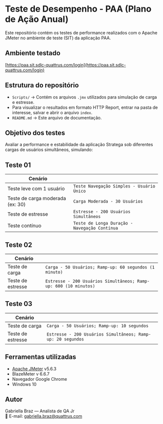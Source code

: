 # Teste de Desempenho - PAA (Plano de Ação Anual)

Este repositório contém os testes de performance realizados com o Apache JMeter no ambiente de teste (SIT) da aplicação PAA.

## Ambiente testado

[https://paa.sit.sdlc-quattrus.com/login](https://paa.sit.sdlc-quattrus.com/login)

## Estrutura do repositório

- `Scripts/` → Contém os arquivos `.jmx` utilizados para simulação de carga e estresse.
-  Para visualizar o resultados em formato HTTP Report, entrar na pasta de interesse, salvar e abrir o arquivo `index`.
- `README.md` → Este arquivo de documentação.

## Objetivo dos testes

Avaliar a performance e estabilidade da aplicação Stratega sob diferentes cargas de usuários simultâneos, simulando:

## Teste 01

| Cenário                          |                                               |
| -------------------------------- | --------------------------------------------- |
| Teste leve com 1 usuário         | `Teste Navegação Simples - Usuário Único`     |
| Teste de carga moderada (ex: 30) | `Carga Moderada - 30 Usuários`                |
| Teste de estresse                | `Estresse - 200 Usuários Simultâneos`         |
| Teste contínuo                   | `Teste de Longa Duração - Navegação Contínua` |

## Teste 02

| Cenário                          |                                                                    |
| -------------------------------- | ------------------------------------------------------------------ |
| Teste de carga                   | `Carga - 50 Usuários; Ramp-up: 60 segundos (1 minuto) `            |
| Teste de estresse                | `Estresse - 200 Usuários Simultâneos; Ramp-up: 600 (10 minutos)`   |

## Teste 03

| Cenário                          |                                                                    |
| -------------------------------- | ------------------------------------------------------------------ |
| Teste de carga                   | `Carga - 50 Usuários; Ramp-up: 10 segundos`                        |
| Teste de estresse                | `Estresse - 200 Usuários Simultâneos; Ramp-up: 20 segundos`        |


## Ferramentas utilizadas

- [Apache JMeter](https://jmeter.apache.org/) v5.6.3
- BlazeMeter v 6.6.7
- Navegador Google Chrome
- Windows 10

## Autor

Gabriella Braz — Analista de QA Jr  
📧 E-mail: gabriella.braz@quattrus.com
